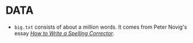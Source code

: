 # DATA

* ``big.txt`` consists of about a million words. It comes from
  Peter Novig's essay [*How to Write a Spelling Corrector*](http://norvig.com/spell-correct.html).
